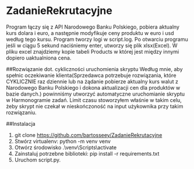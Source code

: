# ZadanieRekrutacyjne
Program łączy się z API Narodowego Banku Polskiego, pobiera aktualny kurs dolara i euro, a następnie modyfikuje ceny produktu w euro i usd według tego kursu.
Program tworzy logi w script.log.
Po otwarciu programu jeśli w ciągu 5 sekund naciśniemy enter, utworzy się plik xlsx(Excel). W pliku excel znajdziemy kopie tabeli Products w której jest między innymi dopiero uaktualniona cena.

##Rozwiązanie dot. cykliczności uruchomienia skryptu
Według mnie, aby spełnic oczekiwanie klienta(Sprzedawca potrzebuje rozwiązania, które CYKLICZNIE raz dziennie lub na żądanie pobierze aktualny kurs walut z Narodowego Banku Polskiego i dokona aktualizacji cen dla produktów w bazie danych.) powinniśmy utworzyć automatyczne uruchomianie skryptu w Harmonogramie zadań. Limit czasu stoworzyłem właśnie w takim celu, żeby skrypt nie czekał w nieskończoność na input użykownika przy takim rozwiązaniu.

##Instalacja
1. git clone https://github.com/bartosseey/ZadanieRekrutacyjne
2. Stwórz virtualenv: python -m venv venv 
3. Otwórz środowisko .\venv\Scripts\activate
4. Zainstaluj potrzebne biblioteki: pip install -r requirements.txt
5. Uruchom script.py.